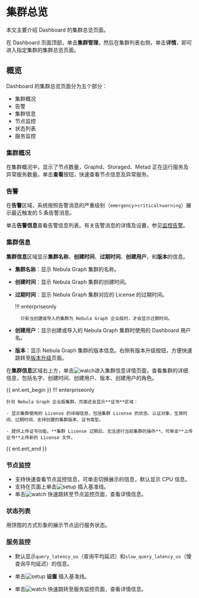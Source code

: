 # 集群总览

本文主要介绍 Dashboard 的集群总览页面。

在 Dashboard 页面顶部，单击**集群管理**，然后在集群列表右侧，单击**详情**，即可进入指定集群的集群总览页面。

## 概览

Dashboard 的集群总览页面分为五个部分：

- 集群概况
- 告警
- 集群信息
- 节点监控
- 状态列表
- 服务监控

### 集群概况

在集群概况中，显示了节点数量，Graphd、Storaged、Metad 正在运行服务及异常服务数量。单击**查看**按钮，快速查看节点信息及异常服务。

### 告警

在**告警**区域，系统按照告警消息的严重级别（`emergency`>`critical`>`warning`）展示最近触发的 5 条告警消息。

单击**告警信息**查看告警信息列表。有关告警消息的详情及设置，参见[监控告警](../9.alerts.md)。

### 集群信息

**集群信息**区域显示**集群名称**、**创建时间**、**过期时间**、**创建用户**、和**版本**的信息。

- **集群名称**：显示 Nebula Graph 集群的名称。
- **创建时间**：显示 Nebula Graph 集群的创建时间。
- **过期时间**：显示 Nebula Graph 集群对应的 License 的过期时间。

  !!! enterpriseonly

        只有当创建或导入的集群为 Nebula Graph 企业版时，才会显示过期时间。

- **创建用户**：显示创建或导入的 Nebula Graph 集群时使用的 Dashboard 用户名。
- **版本**：显示 Nebula Graph 集群的版本信息。右侧有版本升级按钮，方便快速跳转至[版本升级](4.manage.md)页面。

在**集群信息**区域右上方，单击![watch](https://docs-cdn.nebula-graph.com.cn/figures/watch_cn.png)进入集群信息详情页面，查看集群的详细信息，包括名字、创建时间、创建用户、版本、创建用户的角色。


{{ ent.ent_begin }}
!!! enterpriseonly

    针对 Nebula Graph 企业版集群，页面还会显示**证书**区域：

    - 显示集群使用的 License 的详细信息，包括集群 License 的状态、认证对象、生效时间、过期时间、支持创建的集群版本、证书类型。
    
    - 提供上传证书功能。**集群 License 过期后，无法进行当前集群的操作**。可单击**上传证书**上传新的 License 文件。

{{ ent.ent_end }}

### 节点监控

- 支持快速查看节点监控信息，可单击切换展示的信息，默认显示 CPU 信息。
- 支持在页面上单击![setup](https://docs-cdn.nebula-graph.com.cn/figures/Setup_cn.png) 插入基准线。
- 单击![watch](https://docs-cdn.nebula-graph.com.cn/figures/watch_cn.png) 快速跳转至节点监控页面，查看详情信息。

### 状态列表

用饼图的方式形象的展示节点运行服务状态。

### 服务监控

- 默认显示`query_latency_us`（查询平均延迟）和`slow_query_latency_us`（慢查询平均延迟）的信息。

- 单击![setup](https://docs-cdn.nebula-graph.com.cn/figures/Setup_cn.png) **设置** 插入基准线。

- 单击![watch](https://docs-cdn.nebula-graph.com.cn/figures/watch_cn.png) 快速跳转至服务监控页面，查看详情信息。
